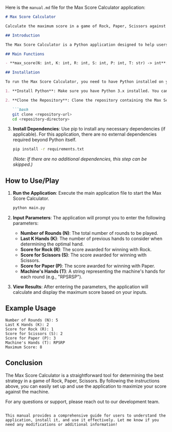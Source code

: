 Here is the `manual.md` file for the Max Score Calculator application:

```markdown
# Max Score Calculator

Calculate the maximum score in a game of Rock, Paper, Scissors against a machine.

## Introduction

The Max Score Calculator is a Python application designed to help users determine the optimal hand to play in a series of Rock, Paper, Scissors rounds against a machine. The application calculates the maximum score based on the user's input of rounds, scoring rules, and the machine's hands.

## Main Functions

- **max_score(N: int, K: int, R: int, S: int, P: int, T: str) -> int**: This function calculates the maximum score based on the number of rounds (N), the last K hands played (K), the scores for Rock (R), Scissors (S), and Paper (P), and the machine's hands (T). It returns the total score after all rounds have been played.

## Installation

To run the Max Score Calculator, you need to have Python installed on your machine. You can install the required dependencies using pip. Follow these steps:

1. **Install Python**: Make sure you have Python 3.x installed. You can download it from [python.org](https://www.python.org/downloads/).

2. **Clone the Repository**: Clone the repository containing the Max Score Calculator code.

   ```bash
   git clone <repository-url>
   cd <repository-directory>
   ```

3. **Install Dependencies**: Use pip to install any necessary dependencies (if applicable). For this application, there are no external dependencies required beyond Python itself.

   ```bash
   pip install -r requirements.txt
   ```

   *(Note: If there are no additional dependencies, this step can be skipped.)*

## How to Use/Play

1. **Run the Application**: Execute the main application file to start the Max Score Calculator.

   ```bash
   python main.py
   ```

2. **Input Parameters**: The application will prompt you to enter the following parameters:
   - **Number of Rounds (N)**: The total number of rounds to be played.
   - **Last K Hands (K)**: The number of previous hands to consider when determining the optimal hand.
   - **Score for Rock (R)**: The score awarded for winning with Rock.
   - **Score for Scissors (S)**: The score awarded for winning with Scissors.
   - **Score for Paper (P)**: The score awarded for winning with Paper.
   - **Machine's Hands (T)**: A string representing the machine's hands for each round (e.g., "RPSRSP").

3. **View Results**: After entering the parameters, the application will calculate and display the maximum score based on your inputs.

## Example Usage

```
Number of Rounds (N): 5
Last K Hands (K): 2
Score for Rock (R): 1
Score for Scissors (S): 2
Score for Paper (P): 3
Machine's Hands (T): RPSRP
Maximum Score: 8
```

## Conclusion

The Max Score Calculator is a straightforward tool for determining the best strategy in a game of Rock, Paper, Scissors. By following the instructions above, you can easily set up and use the application to maximize your score against the machine.

For any questions or support, please reach out to our development team.
```

This manual provides a comprehensive guide for users to understand the application, install it, and use it effectively. Let me know if you need any modifications or additional information!